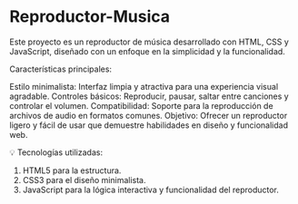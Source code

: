 # Reproductor-Musica
Este proyecto es un reproductor de música desarrollado con HTML, CSS y JavaScript, diseñado con un enfoque en la simplicidad y la funcionalidad.

Características principales:

Estilo minimalista: Interfaz limpia y atractiva para una experiencia visual agradable.
Controles básicos: Reproducir, pausar, saltar entre canciones y controlar el volumen.
Compatibilidad: Soporte para la reproducción de archivos de audio en formatos comunes.
Objetivo:
Ofrecer un reproductor ligero y fácil de usar que demuestre habilidades en diseño y funcionalidad web.

💡 Tecnologías utilizadas:
1. HTML5 para la estructura.
2. CSS3 para el diseño minimalista.
3. JavaScript para la lógica interactiva y funcionalidad del reproductor.
